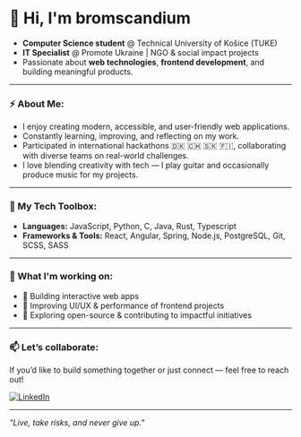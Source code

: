 # 👋 Hi, I'm bromscandium

- **Computer Science student** @ Technical University of Košice (TUKE)  
- **IT Specialist** @ Promote Ukraine | NGO & social impact projects  
- Passionate about **web technologies**, **frontend development**, and building meaningful products.

---

### ⚡ About Me:

- I enjoy creating modern, accessible, and user-friendly web applications.
- Constantly learning, improving, and reflecting on my work.
- Participated in international hackathons 🇩🇰 🇨🇭 🇸🇰 🇫🇮, collaborating with diverse teams on real-world challenges.
- I love blending creativity with tech — I play guitar and occasionally produce music for my projects.

---

### 🔧 My Tech Toolbox:

- **Languages:** JavaScript, Python, C, Java, Rust, Typescript
- **Frameworks & Tools:** React, Angular, Spring, Node.js, PostgreSQL, Git, SCSS, SASS

---

### 🚀 What I'm working on:
- 🧩 Building interactive web apps
- 🎯 Improving UI/UX & performance of frontend projects
- 🤝 Exploring open-source & contributing to impactful initiatives

---

### 📫 Let’s collaborate:
If you’d like to build something together or just connect — feel free to reach out!

[![LinkedIn](https://img.shields.io/badge/LinkedIn-blue?style=for-the-badge&logo=linkedin)](https://www.linkedin.com/in/yaroslav-yeromenko/)

---

*"Live, take risks, and never give up."*
